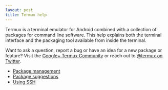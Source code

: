```yaml
---
layout: post
title: Termux help
---
```


Termux is a terminal emulator for Android combined with a collection of packages for command line software. This help explains both the terminal interface and the packaging tool available from inside the terminal.

Want to ask a question, report a bug or have an idea for a new package or feature? Visit the [Google+ Termux Community](https://plus.google.com/communities/101692629528551299417) or reach out to [@termux on Twitter](https://twitter.com/termux).

- [Package management](package-management.html)
- [Package suggestions](package-suggestions.html)
- [Using SSH](ssh.html)

<!--
<ul>
{% for page in site.pages %}
{% if page.title and page.title != 'Termux help' %}
<li><a class="page-link" href="{{ page.url | prepend: site.baseurl }}">{{ page.title }}</a></li>
{% endif %}
{% endfor %}
</ul>
-->
